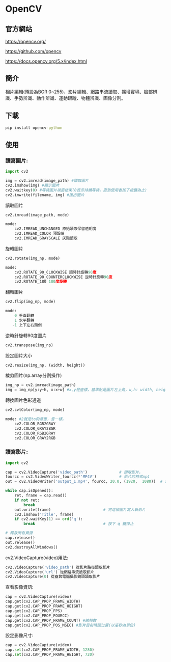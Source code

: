 # OpenCV

## 官方網站
https://opencv.org/

https://github.com/opencv

https://docs.opencv.org/5.x/index.html

## 簡介
相片編輯(預設為BGR 0~255)、影片編輯、網路串流讀取、擴增實境、臉部辨識、手勢辨識、動作辨識、運動跟蹤、物體辨識、圖像分割。

## 下載

```cmd
pip install opencv-python
```

## 使用

### 讀寫圖片:

```python
import cv2

img = cv2.imread(image_path) #讀取圖片
cv2.imshow(img) #顯示圖片
cv2.waitkey(0) #等待圖片視窗結束(0表示持續等待，直到使用者按下按鍵為止)
cv2.imwrite(filename, img) #匯出圖片
```

讀取圖片

```python
cv2.imread(image_path, mode)

mode:
    cv2.IMREAD_UNCHANGED 原始讀取保留透明度
    cv2.IMREAD_COLOR 預設值
    cv2.IMREAD_GRAYSCALE 灰階讀取
```

旋轉圖片

```python
cv2.rotate(img_np, mode)

mode:
    cv2.ROTATE_90_CLOCKWISE 順時針旋轉90度
    cv2.ROTATE_90_COUNTERCLOCKWISE 逆時針旋轉90度
    cv2.ROTATE_180 180度旋轉
```

翻轉圖片

```python
cv2.flip(img_np, mode)

mode:
    0 垂直翻轉
    1 水平翻轉
   -1 上下左右顛倒
```

逆時針旋轉90度圖片

```python
cv2.transpose(img_np)
```

設定圖片大小

```python
cv2.resize(img_np, (width, height))
```

裁剪圖片(np.array分割操作)

```python
img_np = cv2.imread(image_path)
img = img_np[y:y+h, x:x+w] #x,y是座標，基準點是圖片左上角，w,h: width, height。
```

轉換圖片色彩通道

```python
cv2.cvtColor(img_np, mode)

mode: #2就是to的意思，音一樣。
    cv2.COLOR_BGR2GRAY
    cv2.COLOR_GRAY2BGR
    cv2.COLOR_RGB2GRAY
    cv2.COLOR_GRAY2RGB
```

### 讀寫影片:

```python
import cv2

cap = cv2.VideoCapture('video_path')              # 讀取影片。
fourcc = cv2.VideoWriter_fourcc(*'MP4V')          # 影片的格式mp4
out = cv2.VideoWriter('output_1.mp4', fourcc, 20.0, (1920,  1080))  # 創建新影片，FPS為20, 尺寸為 640x360

while cap.isOpened():
    ret, frame = cap.read()
    if not ret:
        break
    out.write(frame)                       # 將這幀圖片寫入新影片
    cv2.imshow('Title', frame)
    if cv2.waitKey(1) == ord('q'):
        break                              # 按下 q 鍵停止

# 釋放所有資源
cap.release()
out.release()
cv2.destroyAllWindows()
```

cv2.VideoCapture(video)用法:

```python
cv2.VideoCapture('video_path') 從影片路徑讀取影片
cv2.VideoCapture('url') 從網路串流讀取影片
cv2.VideoCapture(0) 從畚箕電腦攝影鏡頭讀取影片
```

查看影像資訊:

```python
cap = cv2.VideoCapture(video)
cap.get(cv2.CAP_PROP_FRAME_WIDTH)
cap.get(cv2.CAP_PROP_FRAME_HEIGHT)
cap.get(cv2.CAP_PROP_FPS)
cap.get(cv2.CAP_PROP_FOURCC)
cap.get(cv2.CAP_PROP_FRAME_COUNT) #總幀數
cap.get(cv2.CAP_PROP_POS_MSEC) #影片目前時間位置(以毫秒為單位)
```

設定影像尺寸:

```python
cap = cv2.VideoCapture(video)
cap.set(cv2.CAP_PROP_FRAME_WIDTH, 1280)
cap.set(cv2.CAP_PROP_FRAME_HEIGHT, 720)
```
